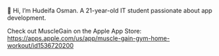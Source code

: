 👋 Hi, I’m Hudeifa Osman. A 21-year-old IT student passionate about app development.

Check out MuscleGain on the Apple App Store: https://apps.apple.com/us/app/muscle-gain-gym-home-workout/id1536720200
<!---
hudeifaosman/hudeifaosman is a ✨ special ✨ repository because its `README.md` (this file) appears on your GitHub profile.
You can click the Preview link to take a look at your changes.
--->
